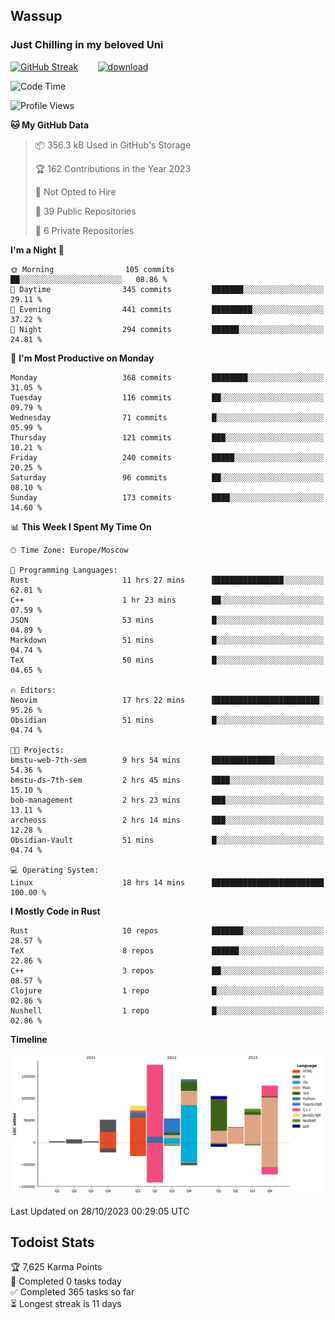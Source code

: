 ## Wassup 
### Just Chilling in my beloved Uni 

<!--
-->

[![GitHub Streak](http://github-readme-streak-stats.herokuapp.com?user=archeoss&theme=shades-of-purple&hide_border=true&date_format=j%20M%5B%20Y%5D)](https://git.io/streak-stats)&nbsp;&nbsp;&nbsp;&nbsp;&nbsp;&nbsp;&nbsp;&nbsp;[![download](https://user-images.githubusercontent.com/68448737/147796309-d8b65b1d-4dde-40d9-b03a-2b42aaa6cd43.jpeg)
](http://bmstu.ru/)

<!--START_SECTION:waka-->
![Code Time](http://img.shields.io/badge/Code%20Time-1%2C957%20hrs%2037%20mins-blue)

![Profile Views](http://img.shields.io/badge/Profile%20Views-0-blue)

**🐱 My GitHub Data** 

> 📦 356.3 kB Used in GitHub's Storage 
 > 
> 🏆 162 Contributions in the Year 2023
 > 
> 🚫 Not Opted to Hire
 > 
> 📜 39 Public Repositories 
 > 
> 🔑 6 Private Repositories 
 > 
**I'm a Night 🦉** 

```text
🌞 Morning                105 commits         ██░░░░░░░░░░░░░░░░░░░░░░░   08.86 % 
🌆 Daytime                345 commits         ███████░░░░░░░░░░░░░░░░░░   29.11 % 
🌃 Evening                441 commits         █████████░░░░░░░░░░░░░░░░   37.22 % 
🌙 Night                  294 commits         ██████░░░░░░░░░░░░░░░░░░░   24.81 % 
```
📅 **I'm Most Productive on Monday** 

```text
Monday                   368 commits         ████████░░░░░░░░░░░░░░░░░   31.05 % 
Tuesday                  116 commits         ██░░░░░░░░░░░░░░░░░░░░░░░   09.79 % 
Wednesday                71 commits          █░░░░░░░░░░░░░░░░░░░░░░░░   05.99 % 
Thursday                 121 commits         ███░░░░░░░░░░░░░░░░░░░░░░   10.21 % 
Friday                   240 commits         █████░░░░░░░░░░░░░░░░░░░░   20.25 % 
Saturday                 96 commits          ██░░░░░░░░░░░░░░░░░░░░░░░   08.10 % 
Sunday                   173 commits         ████░░░░░░░░░░░░░░░░░░░░░   14.60 % 
```


📊 **This Week I Spent My Time On** 

```text
🕑︎ Time Zone: Europe/Moscow

💬 Programming Languages: 
Rust                     11 hrs 27 mins      ████████████████░░░░░░░░░   62.81 % 
C++                      1 hr 23 mins        ██░░░░░░░░░░░░░░░░░░░░░░░   07.59 % 
JSON                     53 mins             █░░░░░░░░░░░░░░░░░░░░░░░░   04.89 % 
Markdown                 51 mins             █░░░░░░░░░░░░░░░░░░░░░░░░   04.74 % 
TeX                      50 mins             █░░░░░░░░░░░░░░░░░░░░░░░░   04.65 % 

🔥 Editors: 
Neovim                   17 hrs 22 mins      ████████████████████████░   95.26 % 
Obsidian                 51 mins             █░░░░░░░░░░░░░░░░░░░░░░░░   04.74 % 

🐱‍💻 Projects: 
bmstu-web-7th-sem        9 hrs 54 mins       ██████████████░░░░░░░░░░░   54.36 % 
bmstu-ds-7th-sem         2 hrs 45 mins       ████░░░░░░░░░░░░░░░░░░░░░   15.10 % 
bob-management           2 hrs 23 mins       ███░░░░░░░░░░░░░░░░░░░░░░   13.11 % 
archeoss                 2 hrs 14 mins       ███░░░░░░░░░░░░░░░░░░░░░░   12.28 % 
Obsidian-Vault           51 mins             █░░░░░░░░░░░░░░░░░░░░░░░░   04.74 % 

💻 Operating System: 
Linux                    18 hrs 14 mins      █████████████████████████   100.00 % 
```

**I Mostly Code in Rust** 

```text
Rust                     10 repos            ███████░░░░░░░░░░░░░░░░░░   28.57 % 
TeX                      8 repos             ██████░░░░░░░░░░░░░░░░░░░   22.86 % 
C++                      3 repos             ██░░░░░░░░░░░░░░░░░░░░░░░   08.57 % 
Clojure                  1 repo              █░░░░░░░░░░░░░░░░░░░░░░░░   02.86 % 
Nushell                  1 repo              █░░░░░░░░░░░░░░░░░░░░░░░░   02.86 % 
```



**Timeline**

![Lines of Code chart](https://raw.githubusercontent.com/archeoss/archeoss/master/assets/bar_graph.png)


 Last Updated on 28/10/2023 00:29:05 UTC
<!--END_SECTION:waka-->

## Todoist Stats

<!-- TODO-IST:START -->
🏆  7,625 Karma Points           
🌸  Completed 0 tasks today           
✅  Completed 365 tasks so far           
⏳  Longest streak is 11 days
<!-- TODO-IST:END -->

